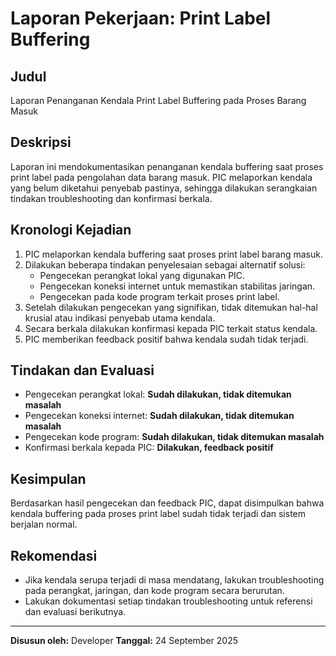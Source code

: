 # Laporan Pekerjaan: Print Label Buffering

## Judul
Laporan Penanganan Kendala Print Label Buffering pada Proses Barang Masuk

## Deskripsi
Laporan ini mendokumentasikan penanganan kendala buffering saat proses print label pada pengolahan data barang masuk. PIC melaporkan kendala yang belum diketahui penyebab pastinya, sehingga dilakukan serangkaian tindakan troubleshooting dan konfirmasi berkala.

## Kronologi Kejadian
1. PIC melaporkan kendala buffering saat proses print label barang masuk.
2. Dilakukan beberapa tindakan penyelesaian sebagai alternatif solusi:
   - Pengecekan perangkat lokal yang digunakan PIC.
   - Pengecekan koneksi internet untuk memastikan stabilitas jaringan.
   - Pengecekan pada kode program terkait proses print label.
3. Setelah dilakukan pengecekan yang signifikan, tidak ditemukan hal-hal krusial atau indikasi penyebab utama kendala.
4. Secara berkala dilakukan konfirmasi kepada PIC terkait status kendala.
5. PIC memberikan feedback positif bahwa kendala sudah tidak terjadi.

## Tindakan dan Evaluasi
- Pengecekan perangkat lokal: **Sudah dilakukan, tidak ditemukan masalah**
- Pengecekan koneksi internet: **Sudah dilakukan, tidak ditemukan masalah**
- Pengecekan kode program: **Sudah dilakukan, tidak ditemukan masalah**
- Konfirmasi berkala kepada PIC: **Dilakukan, feedback positif**

## Kesimpulan
Berdasarkan hasil pengecekan dan feedback PIC, dapat disimpulkan bahwa kendala buffering pada proses print label sudah tidak terjadi dan sistem berjalan normal.

## Rekomendasi
- Jika kendala serupa terjadi di masa mendatang, lakukan troubleshooting pada perangkat, jaringan, dan kode program secara berurutan.
- Lakukan dokumentasi setiap tindakan troubleshooting untuk referensi dan evaluasi berikutnya.

---
**Disusun oleh:** Developer
**Tanggal:** 24 September 2025
